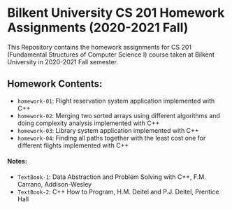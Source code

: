 # Bilkent University CS 201 Homework Assignments (2020-2021 Fall)

This Repository contains the homework assignments for CS 201 (Fundamental Structures of Computer Science I) course taken at Bilkent University in 2020-2021 Fall semester.


## Homework Contents:

- `homework-01`: Flight reservation system application implemented with C++
- `homework-02`: Merging two sorted arrays using different algorithms and doing complexity analysis implemented with C++
- `homework-03`: Library system application implemented with C++
- `homework-04`: Finding all paths together with the least cost one for different flights implemented with C++


#### Notes:
- `TextBook-1`: Data Abstraction and Problem Solving with C++, F.M. Carrano, Addison-Wesley
- `TextBook-2`: C++ How to Program, H.M. Deitel and P.J. Deitel, Prentice Hall
